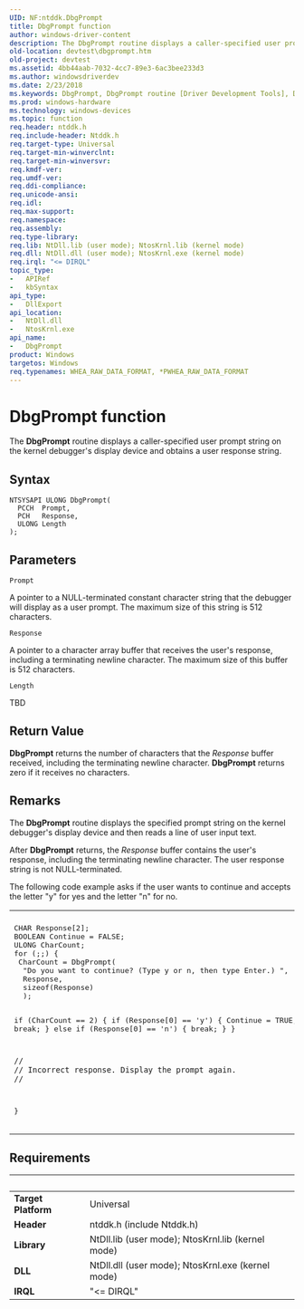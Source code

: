 ```yaml
---
UID: NF:ntddk.DbgPrompt
title: DbgPrompt function
author: windows-driver-content
description: The DbgPrompt routine displays a caller-specified user prompt string on the kernel debugger's display device and obtains a user response string.
old-location: devtest\dbgprompt.htm
old-project: devtest
ms.assetid: 4bb44aab-7032-4cc7-89e3-6ac3bee233d3
ms.author: windowsdriverdev
ms.date: 2/23/2018
ms.keywords: DbgPrompt, DbgPrompt routine [Driver Development Tools], DebugFns_bf0bb6f5-3664-4f8d-811e-5d55fbb94081.xml, devtest.dbgprompt, ntddk/DbgPrompt
ms.prod: windows-hardware
ms.technology: windows-devices
ms.topic: function
req.header: ntddk.h
req.include-header: Ntddk.h
req.target-type: Universal
req.target-min-winverclnt: 
req.target-min-winversvr: 
req.kmdf-ver: 
req.umdf-ver: 
req.ddi-compliance: 
req.unicode-ansi: 
req.idl: 
req.max-support: 
req.namespace: 
req.assembly: 
req.type-library: 
req.lib: NtDll.lib (user mode); NtosKrnl.lib (kernel mode)
req.dll: NtDll.dll (user mode); NtosKrnl.exe (kernel mode)
req.irql: "<= DIRQL"
topic_type:
-	APIRef
-	kbSyntax
api_type:
-	DllExport
api_location:
-	NtDll.dll
-	NtosKrnl.exe
api_name:
-	DbgPrompt
product: Windows
targetos: Windows
req.typenames: WHEA_RAW_DATA_FORMAT, *PWHEA_RAW_DATA_FORMAT
---
```



# DbgPrompt function
The <b>DbgPrompt</b> routine displays a caller-specified user prompt string on the kernel debugger's display device and obtains a user response string.

## Syntax

```
NTSYSAPI ULONG DbgPrompt(
  PCCH  Prompt,
  PCH   Response,
  ULONG Length
);
```

## Parameters

`Prompt`

A pointer to a NULL-terminated constant character string that the debugger will display as a user prompt. The maximum size of this string is 512 characters.

`Response`

A pointer to a character array buffer that receives the user's response, including a terminating newline character. The maximum size of this buffer is 512 characters.

`Length`

TBD


## Return Value

<b>DbgPrompt</b> returns the number of characters that the <i>Response</i> buffer received, including the terminating newline character. <b>DbgPrompt</b> returns zero if it receives no characters.

## Remarks

The <b>DbgPrompt</b> routine displays the specified prompt string on the kernel debugger's display device and then reads a line of user input text. 

After <b>DbgPrompt</b> returns, the <i>Response</i> buffer contains the user's response, including the terminating newline character. The user response string is not NULL-terminated.

The following code example asks if the user wants to continue and accepts the letter "y" for yes and the letter "n" for no.

<div class="code"><span codelanguage=""><table>
<tr>
<th></th>
</tr>
<tr>
<td>
<pre>CHAR Response[2];
BOOLEAN Continue = FALSE;
ULONG CharCount;
for (;;) {
 CharCount = DbgPrompt(
  "Do you want to continue? (Type y or n, then type Enter.) ",
  Response,
  sizeof(Response)
  );

 if (CharCount == 2) {
 if (Response[0] == 'y') {
  Continue = TRUE;
  break;
  } else if (Response[0] == 'n') {
  break;
     }
    }

    //
    // Incorrect response. Display the prompt again.
    //
}
 </pre>
</td>
</tr>
</table></span></div>

## Requirements
| &nbsp; | &nbsp; |
| ---- |:---- |
| **Target Platform** | Universal |
| **Header** | ntddk.h (include Ntddk.h) |
| **Library** | NtDll.lib (user mode); NtosKrnl.lib (kernel mode) |
| **DLL** | NtDll.dll (user mode); NtosKrnl.exe (kernel mode) |
| **IRQL** | "<= DIRQL" |